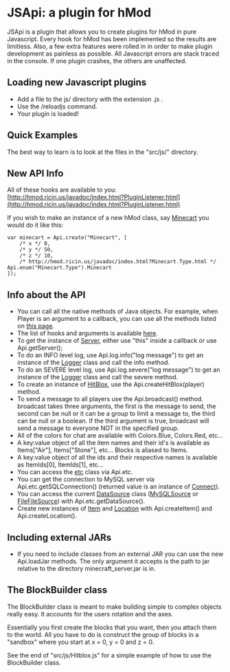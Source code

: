 # JSApi: a plugin for hMod

JSApi is a plugin that allows you to create plugins for hMod in pure Javascript. Every hook for hMod has been implemented so the results are limitless. Also, a few extra features were rolled in in order to make plugin development as painless as possible. All Javascript errors are stack traced in the console. If one plugin crashes, the others are unaffected.

## Loading new Javascript plugins

* Add a file to the js/ directory with the extension .js .
* Use the /reloadjs command.
* Your plugin is loaded!

## Quick Examples

The best way to learn is to look at the files in the "src/js/" directory.

## New API Info

All of these hooks are available to you: [http://hmod.ricin.us/javadoc/index.html?PluginListener.html](http://hmod.ricin.us/javadoc/index.html?PluginListener.html)

If you wish to make an instance of a new hMod class, say [Minecart](http://hmod.ricin.us/javadoc/index.html?Minecart.html) you would do it like this:
	
	var minecart = Api.create("Minecart", [
		/* x */ 0,
		/* y */ 50,
		/* z */ 10,
		/* http://hmod.ricin.us/javadoc/index.html?Minecart.Type.html */ Api.enum("Minecart.Type").Minecart
	]);


## Info about the API

* You can call all the native methods of Java objects. For example, when Player is an argument to a callback, you can use all the methods listed on [this page](http://hmod.ricin.us/javadoc/index.html?Player.html).
* The list of hooks and arguments is available [here](http://hmod.ricin.us/javadoc/index.html?PluginListener.html).
* To get the instance of [Server](http://hmod.ricin.us/javadoc/index.html?Server.html), either use "this" inside a callback or use Api.getServer();
* To do an INFO level log, use Api.log.info("log message") to get an instance of the [Logger](http://download.oracle.com/javase/1.5.0/docs/api/java/util/logging/Logger.html) class and call the info method.
* To do an SEVERE level log, use Api.log.severe("log message") to get an instance of the [Logger](http://download.oracle.com/javase/1.5.0/docs/api/java/util/logging/Logger.html) class and call the severe method.
* To create an instance of [HitBlox](http://hmod.ricin.us/javadoc/index.html?HitBlox.html), use the Api.createHitBlox(player) method.
* To send a message to all players use the Api.broadcast() method. broadcast takes three arguments, the first is the message to send, the second can be null or it can be a group to limit a message to, the third can be null or a boolean. If the third argument is true, broadcast will send a message to everyone NOT in the specified group.
* All of the colors for chat are available with Colors.Blue, Colors.Red, etc...
* A key:value object of all the item names and their id's is available as Items["Air"], Items["Stone"], etc... Blocks is aliased to Items.
* A key:value object of all the ids and their respective names is available as ItemIds[0], ItemIds[1], etc...
* You can access the [etc](http://hmod.ricin.us/javadoc/etc.html) class via Api.etc.
* You can get the connection to MySQL server via Api.etc.getSQLConnection() (returned value is an instance of [Connect](http://download.oracle.com/javase/1.4.2/docs/api/java/sql/Connection.html)).
* You can access the current [DataSource](http://hmod.ricin.us/javadoc/index.html?DataSource.html) class ([MySQLSource](http://hmod.ricin.us/javadoc/index.html?MySQLSource.html) or [FileFileSource](http://hmod.ricin.us/javadoc/index.html?FlatFileSource.html)) with Api.etc.getDataSource(). 
* Create new instances of [Item](http://hmod.ricin.us/javadoc/index.html?Item.html) and [Location](http://hmod.ricin.us/javadoc/index.html?Location.html) with Api.createItem() and Api.createLocation().

## Including external JARs

* If you need to include classes from an external JAR you can use the new Api.loadJar methods. The only argument it accepts is the path to jar relative to the directory minecraft_server.jar is in.

## The BlockBuilder class

The BlockBuilder class is meant to make building simple to complex objects really easy. It accounts for the users rotation and the axes.

Essentially you first create the blocks that you want, then you attach them to the world. All you have to do is construct the group of blocks in a "sandbox" where you start at x = 0, y = 0 and z = 0.

See the end of "src/js/Hitblox.js" for a simple example of how to use the BlockBuilder class.
